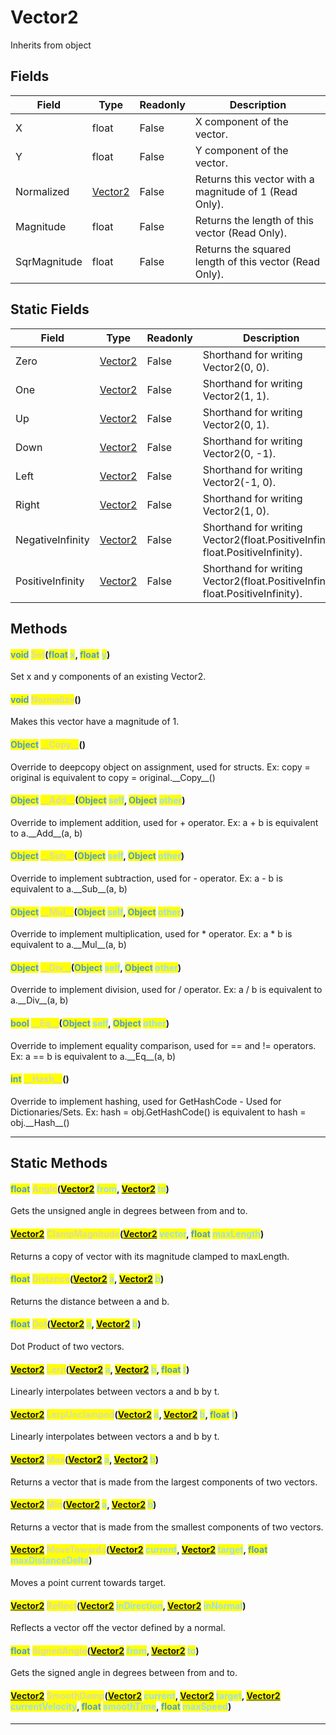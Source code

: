 # Vector2
Inherits from object
## Fields
|Field|Type|Readonly|Description|
|---|---|---|---|
|X|float|False|X component of the vector.|
|Y|float|False|Y component of the vector.|
|Normalized|[Vector2](../objects/Vector2.md)|False|Returns this vector with a magnitude of 1 (Read Only).|
|Magnitude|float|False|Returns the length of this vector (Read Only).|
|SqrMagnitude|float|False|Returns the squared length of this vector (Read Only).|
## Static Fields
|Field|Type|Readonly|Description|
|---|---|---|---|
|Zero|[Vector2](../objects/Vector2.md)|False|Shorthand for writing Vector2(0, 0).|
|One|[Vector2](../objects/Vector2.md)|False|Shorthand for writing Vector2(1, 1).|
|Up|[Vector2](../objects/Vector2.md)|False|Shorthand for writing Vector2(0, 1).|
|Down|[Vector2](../objects/Vector2.md)|False|Shorthand for writing Vector2(0, -1).|
|Left|[Vector2](../objects/Vector2.md)|False|Shorthand for writing Vector2(-1, 0).|
|Right|[Vector2](../objects/Vector2.md)|False|Shorthand for writing Vector2(1, 0).|
|NegativeInfinity|[Vector2](../objects/Vector2.md)|False|Shorthand for writing Vector2(float.PositiveInfinity, float.PositiveInfinity).|
|PositiveInfinity|[Vector2](../objects/Vector2.md)|False|Shorthand for writing Vector2(float.PositiveInfinity, float.PositiveInfinity).|
## Methods
#### <mark style="color:#509cd4;">void</mark> <mark style="color:#dcdcaa;">Set</mark>(<mark style="color:#509cd4;">float</mark> <mark style="color:#9cdcfe;">x</mark>, <mark style="color:#509cd4;">float</mark> <mark style="color:#9cdcfe;">y</mark>)
Set x and y components of an existing Vector2.
#### <mark style="color:#509cd4;">void</mark> <mark style="color:#dcdcaa;">Normalize</mark>()
Makes this vector have a magnitude of 1.
#### <mark style="color:#509cd4;">Object</mark> <mark style="color:#dcdcaa;">\_\_Copy\_\_</mark>()
Override to deepcopy object on assignment, used for structs. Ex: copy = original is equivalent to copy = original.\_\_Copy\_\_()
#### <mark style="color:#509cd4;">Object</mark> <mark style="color:#dcdcaa;">\_\_Add\_\_</mark>(<mark style="color:#509cd4;">Object</mark> <mark style="color:#9cdcfe;">self</mark>, <mark style="color:#509cd4;">Object</mark> <mark style="color:#9cdcfe;">other</mark>)
Override to implement addition, used for + operator. Ex: a + b is equivalent to a.\_\_Add\_\_(a, b)
#### <mark style="color:#509cd4;">Object</mark> <mark style="color:#dcdcaa;">\_\_Sub\_\_</mark>(<mark style="color:#509cd4;">Object</mark> <mark style="color:#9cdcfe;">self</mark>, <mark style="color:#509cd4;">Object</mark> <mark style="color:#9cdcfe;">other</mark>)
Override to implement subtraction, used for - operator. Ex: a - b is equivalent to a.\_\_Sub\_\_(a, b)
#### <mark style="color:#509cd4;">Object</mark> <mark style="color:#dcdcaa;">\_\_Mul\_\_</mark>(<mark style="color:#509cd4;">Object</mark> <mark style="color:#9cdcfe;">self</mark>, <mark style="color:#509cd4;">Object</mark> <mark style="color:#9cdcfe;">other</mark>)
Override to implement multiplication, used for * operator. Ex: a * b is equivalent to a.\_\_Mul\_\_(a, b)
#### <mark style="color:#509cd4;">Object</mark> <mark style="color:#dcdcaa;">\_\_Div\_\_</mark>(<mark style="color:#509cd4;">Object</mark> <mark style="color:#9cdcfe;">self</mark>, <mark style="color:#509cd4;">Object</mark> <mark style="color:#9cdcfe;">other</mark>)
Override to implement division, used for / operator. Ex: a / b is equivalent to a.\_\_Div\_\_(a, b)
#### <mark style="color:#509cd4;">bool</mark> <mark style="color:#dcdcaa;">\_\_Eq\_\_</mark>(<mark style="color:#509cd4;">Object</mark> <mark style="color:#9cdcfe;">self</mark>, <mark style="color:#509cd4;">Object</mark> <mark style="color:#9cdcfe;">other</mark>)
Override to implement equality comparison, used for == and != operators. Ex: a == b is equivalent to a.\_\_Eq\_\_(a, b)
#### <mark style="color:#509cd4;">int</mark> <mark style="color:#dcdcaa;">\_\_Hash\_\_</mark>()
Override to implement hashing, used for GetHashCode - Used for Dictionaries/Sets. Ex: hash = obj.GetHashCode() is equivalent to hash = obj.\_\_Hash\_\_()

---

## Static Methods
#### <mark style="color:#509cd4;">float</mark> <mark style="color:#dcdcaa;">Angle</mark>(<mark style="color:#509cd4;">[Vector2](../objects/Vector2.md)</mark> <mark style="color:#9cdcfe;">from</mark>, <mark style="color:#509cd4;">[Vector2](../objects/Vector2.md)</mark> <mark style="color:#9cdcfe;">to</mark>)
Gets the unsigned angle in degrees between from and to.
#### <mark style="color:#509cd4;">[Vector2](../objects/Vector2.md)</mark> <mark style="color:#dcdcaa;">ClampMagnitude</mark>(<mark style="color:#509cd4;">[Vector2](../objects/Vector2.md)</mark> <mark style="color:#9cdcfe;">vector</mark>, <mark style="color:#509cd4;">float</mark> <mark style="color:#9cdcfe;">maxLength</mark>)
Returns a copy of vector with its magnitude clamped to maxLength.
#### <mark style="color:#509cd4;">float</mark> <mark style="color:#dcdcaa;">Distance</mark>(<mark style="color:#509cd4;">[Vector2](../objects/Vector2.md)</mark> <mark style="color:#9cdcfe;">a</mark>, <mark style="color:#509cd4;">[Vector2](../objects/Vector2.md)</mark> <mark style="color:#9cdcfe;">b</mark>)
Returns the distance between a and b.
#### <mark style="color:#509cd4;">float</mark> <mark style="color:#dcdcaa;">Dot</mark>(<mark style="color:#509cd4;">[Vector2](../objects/Vector2.md)</mark> <mark style="color:#9cdcfe;">a</mark>, <mark style="color:#509cd4;">[Vector2](../objects/Vector2.md)</mark> <mark style="color:#9cdcfe;">b</mark>)
Dot Product of two vectors.
#### <mark style="color:#509cd4;">[Vector2](../objects/Vector2.md)</mark> <mark style="color:#dcdcaa;">Lerp</mark>(<mark style="color:#509cd4;">[Vector2](../objects/Vector2.md)</mark> <mark style="color:#9cdcfe;">a</mark>, <mark style="color:#509cd4;">[Vector2](../objects/Vector2.md)</mark> <mark style="color:#9cdcfe;">b</mark>, <mark style="color:#509cd4;">float</mark> <mark style="color:#9cdcfe;">t</mark>)
Linearly interpolates between vectors a and b by t.
#### <mark style="color:#509cd4;">[Vector2](../objects/Vector2.md)</mark> <mark style="color:#dcdcaa;">LerpUnclamped</mark>(<mark style="color:#509cd4;">[Vector2](../objects/Vector2.md)</mark> <mark style="color:#9cdcfe;">a</mark>, <mark style="color:#509cd4;">[Vector2](../objects/Vector2.md)</mark> <mark style="color:#9cdcfe;">b</mark>, <mark style="color:#509cd4;">float</mark> <mark style="color:#9cdcfe;">t</mark>)
Linearly interpolates between vectors a and b by t.
#### <mark style="color:#509cd4;">[Vector2](../objects/Vector2.md)</mark> <mark style="color:#dcdcaa;">Max</mark>(<mark style="color:#509cd4;">[Vector2](../objects/Vector2.md)</mark> <mark style="color:#9cdcfe;">a</mark>, <mark style="color:#509cd4;">[Vector2](../objects/Vector2.md)</mark> <mark style="color:#9cdcfe;">b</mark>)
Returns a vector that is made from the largest components of two vectors.
#### <mark style="color:#509cd4;">[Vector2](../objects/Vector2.md)</mark> <mark style="color:#dcdcaa;">Min</mark>(<mark style="color:#509cd4;">[Vector2](../objects/Vector2.md)</mark> <mark style="color:#9cdcfe;">a</mark>, <mark style="color:#509cd4;">[Vector2](../objects/Vector2.md)</mark> <mark style="color:#9cdcfe;">b</mark>)
Returns a vector that is made from the smallest components of two vectors.
#### <mark style="color:#509cd4;">[Vector2](../objects/Vector2.md)</mark> <mark style="color:#dcdcaa;">MoveTowards</mark>(<mark style="color:#509cd4;">[Vector2](../objects/Vector2.md)</mark> <mark style="color:#9cdcfe;">current</mark>, <mark style="color:#509cd4;">[Vector2](../objects/Vector2.md)</mark> <mark style="color:#9cdcfe;">target</mark>, <mark style="color:#509cd4;">float</mark> <mark style="color:#9cdcfe;">maxDistanceDelta</mark>)
Moves a point current towards target.
#### <mark style="color:#509cd4;">[Vector2](../objects/Vector2.md)</mark> <mark style="color:#dcdcaa;">Reflect</mark>(<mark style="color:#509cd4;">[Vector2](../objects/Vector2.md)</mark> <mark style="color:#9cdcfe;">inDirection</mark>, <mark style="color:#509cd4;">[Vector2](../objects/Vector2.md)</mark> <mark style="color:#9cdcfe;">inNormal</mark>)
Reflects a vector off the vector defined by a normal.
#### <mark style="color:#509cd4;">float</mark> <mark style="color:#dcdcaa;">SignedAngle</mark>(<mark style="color:#509cd4;">[Vector2](../objects/Vector2.md)</mark> <mark style="color:#9cdcfe;">from</mark>, <mark style="color:#509cd4;">[Vector2](../objects/Vector2.md)</mark> <mark style="color:#9cdcfe;">to</mark>)
Gets the signed angle in degrees between from and to.
#### <mark style="color:#509cd4;">[Vector2](../objects/Vector2.md)</mark> <mark style="color:#dcdcaa;">SmoothDamp</mark>(<mark style="color:#509cd4;">[Vector2](../objects/Vector2.md)</mark> <mark style="color:#9cdcfe;">current</mark>, <mark style="color:#509cd4;">[Vector2](../objects/Vector2.md)</mark> <mark style="color:#9cdcfe;">target</mark>, <mark style="color:#509cd4;">[Vector2](../objects/Vector2.md)</mark> <mark style="color:#9cdcfe;">currentVelocity</mark>, <mark style="color:#509cd4;">float</mark> <mark style="color:#9cdcfe;">smoothTime</mark>, <mark style="color:#509cd4;">float</mark> <mark style="color:#9cdcfe;">maxSpeed</mark>)


---


